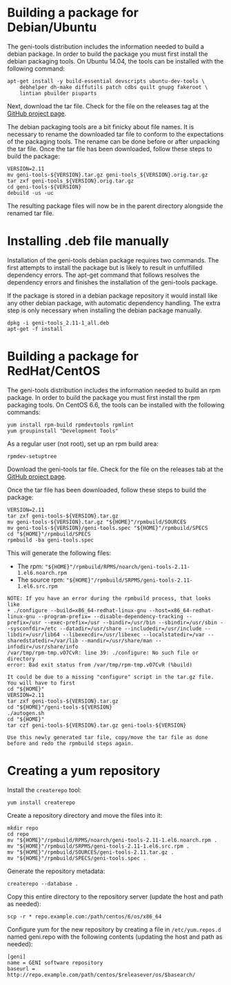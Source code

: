 # Building a package for Debian/Ubuntu

The geni-tools distribution includes the information needed to build a
debian package. In order to build the package you must first install
the debian packaging tools. On Ubuntu 14.04, the tools can be
installed with the following command:

```
apt-get install -y build-essential devscripts ubuntu-dev-tools \
    debhelper dh-make diffutils patch cdbs quilt gnupg fakeroot \
    lintian pbuilder piuparts
```

Next, download the tar file. Check for the file on the releases tag at
the [GitHub project page](https://github.com/GENI-NSF/geni-tools).

The debian packaging tools are a bit finicky about file names. It is
necessary to rename the downloaded tar file to conform to the
expectations of the packaging tools. The rename can be done before or
after unpacking the tar file. Once the tar file has been downloaded,
follow these steps to build the package:

```
VERSION=2.11
mv geni-tools-${VERSION}.tar.gz geni-tools_${VERSION}.orig.tar.gz
tar zxf geni-tools_${VERSION}.orig.tar.gz
cd geni-tools-${VERSION}
debuild -us -uc
```

The resulting package files will now be in the parent directory
alongside the renamed tar file.

# Installing .deb file manually
Installation of the geni-tools debian package requires two
commands. The first attempts to install the package but is likely to
result in unfulfilled dependency errors. The apt-get command that
follows resolves the dependency errors and finishes the installation
of the geni-tools package.

If the package is stored in a debian package repository it would
install like any other debian package, with automatic dependency
handling. The extra step is only necessary when installing the debian
package manually.

```
dpkg -i geni-tools_2.11-1_all.deb
apt-get -f install
```

# Building a package for RedHat/CentOS

The geni-tools distribution includes the information needed to build an
rpm package. In order to build the package you must first install
the rpm packaging tools. On CentOS 6.6, the tools can be
installed with the following commands:

```
yum install rpm-build rpmdevtools rpmlint
yum groupinstall "Development Tools"
```

As a regular user (not root), set up an rpm build area:

```
rpmdev-setuptree
```

Download the geni-tools tar file. Check for the file on the releases tab at
the [GitHub project page](https://github.com/GENI-NSF/geni-tools).

Once the tar file has been downloaded,
follow these steps to build the package:

```
VERSION=2.11
tar zxf geni-tools-${VERSION}.tar.gz
mv geni-tools-${VERSION}.tar.gz "${HOME}"/rpmbuild/SOURCES
mv geni-tools-${VERSION}/geni-tools.spec "${HOME}"/rpmbuild/SPECS
cd "${HOME}"/rpmbuild/SPECS
rpmbuild -ba geni-tools.spec
```

This will generate the following files:
 * The rpm: `"${HOME}"/rpmbuild/RPMS/noarch/geni-tools-2.11-1.el6.noarch.rpm`
 * The source rpm: `"${HOME}"/rpmbuild/SRPMS/geni-tools-2.11-1.el6.src.rpm`
 
 ```
 NOTE: If you have an error during the rpmbuild process, that looks like
 + ./configure --build=x86_64-redhat-linux-gnu --host=x86_64-redhat-linux-gnu --program-prefix= --disable-dependency-tracking --prefix=/usr --exec-prefix=/usr --bindir=/usr/bin --sbindir=/usr/sbin --sysconfdir=/etc --datadir=/usr/share --includedir=/usr/include --libdir=/usr/lib64 --libexecdir=/usr/libexec --localstatedir=/var --sharedstatedir=/var/lib --mandir=/usr/share/man --infodir=/usr/share/info
/var/tmp/rpm-tmp.vO7CvR: line 39: ./configure: No such file or directory
error: Bad exit status from /var/tmp/rpm-tmp.vO7CvR (%build)

It could be due to a missing "configure" script in the tar.gz file. You will have to first
cd "${HOME}"
VERSION=2.11
tar zxf geni-tools-${VERSION}.tar.gz
cd "${HOME}"/geni-tools-${VERSION}
./autogen.sh
cd "${HOME}"
tar czf geni-tools-${VERSION}.tar.gz geni-tools-${VERSION}

Use this newly generated tar file, copy/move the tar file as done before and redo the rpmbuild steps again.  
 ```

# Creating a yum repository

Install the `createrepo` tool:

```
yum install createrepo
```

Create a repository directory and move the files into it:

```
mkdir repo
cd repo
mv "${HOME}"/rpmbuild/RPMS/noarch/geni-tools-2.11-1.el6.noarch.rpm .
mv "${HOME}"/rpmbuild/SRPMS/geni-tools-2.11-1.el6.src.rpm .
mv "${HOME}"/rpmbuild/SOURCES/geni-tools-2.11.tar.gz .
mv "${HOME}"/rpmbuild/SPECS/geni-tools.spec .

```

Generate the repository metadata:

```
createrepo --database .
```

Copy this entire directory to the repository server
(update the host and path as needed):

```
scp -r * repo.example.com:/path/centos/6/os/x86_64
```

Configure yum for the new repository by creating a file
in `/etc/yum.repos.d` named geni.repo with the following
contents (updating the host and path as needed):

```
[geni]
name = GENI software repository
baseurl = http://repo.example.com/path/centos/$releasever/os/$basearch/
```
